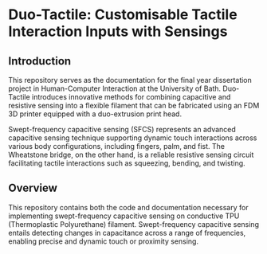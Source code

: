 # Duo-Tactile: Customisable Tactile Interaction Inputs with Sensings

## Introduction
This repository serves as the documentation for the final year dissertation project in Human-Computer Interaction at the University of Bath. Duo-Tactile introduces innovative methods for combining capacitive and resistive sensing into a flexible filament that can be fabricated using an FDM 3D printer equipped with a duo-extrusion print head.

Swept-frequency capacitive sensing (SFCS) represents an advanced capacitive sensing technique supporting dynamic touch interactions across various body configurations, including fingers, palm, and fist. The Wheatstone bridge, on the other hand, is a reliable resistive sensing circuit facilitating tactile interactions such as squeezing, bending, and twisting.

## Overview
This repository contains both the code and documentation necessary for implementing swept-frequency capacitive sensing on conductive TPU (Thermoplastic Polyurethane) filament. Swept-frequency capacitive sensing entails detecting changes in capacitance across a range of frequencies, enabling precise and dynamic touch or proximity sensing.
